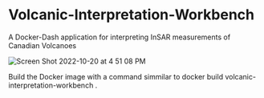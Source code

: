 # Volcanic-Interpretation-Workbench
A Docker-Dash application for interpreting InSAR measurements of Canadian Volcanoes


![Screen Shot 2022-10-20 at 4 51 08 PM](https://user-images.githubusercontent.com/7228960/197080323-7af37762-6fbe-4de7-92aa-845d6bc3e65e.png)


Build the Docker image with a command simmilar to
docker build volcanic-interpretation-workbench .